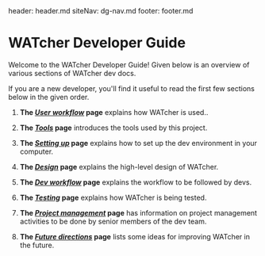 <frontmatter>
  header: header.md
  siteNav: dg-nav.md
  footer: footer.md
</frontmatter>

# WATcher Developer Guide

Welcome to the WATcher Developer Guide! Given below is an overview of various sections of WATcher dev docs.

<box type="tip" seamless>

If you are a new developer, you'll find it useful to read the first few sections below in the given order.
</box>

1. **The [_User workflow_](user-workflow.md) page** explains how WATcher is used.</tooltip>.

1. **The [_Tools_](tools.md) page** introduces the tools used by this project.

1. **The [_Setting up_](setting-up.md) page** explains how to set up the dev environment in your computer.

1. **The [_Design_](design.md) page** explains the high-level design of WATcher.

1. **The [_Dev workflow_](dev-workflow.md) page** explains the workflow to be followed by devs.

1. **The [_Testing_](testing.md) page** explains how WATcher is being tested.

1. **The [_Project management_](project-management.md) page** has information on project management activities to be done by senior members of the dev team.

1. **The [_Future directions_](future-directions.md) page** lists some ideas for improving WATcher in the future.
